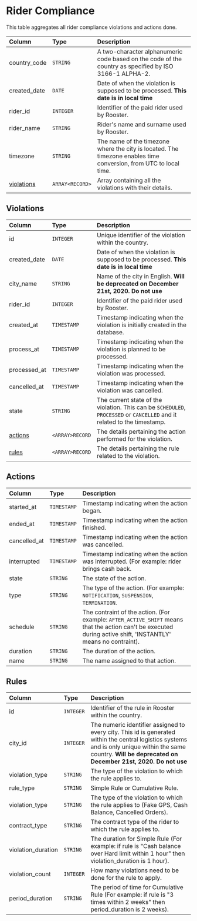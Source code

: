 # Rider Compliance

This table aggregates all rider compliance violations and actions done. 

| Column | Type | Description |
| :--- | :--- | :--- |
| country_code | `STRING`| A two-character alphanumeric code based on the code of the country as specified by ISO 3166-1 ALPHA-2. |
| created_date | `DATE`| Date of when the violation is supposed to be processed. **This date is in local time** |
| rider_id | `INTEGER`| Identifier of the paid rider used by Rooster. |
| rider_name | `STRING`| Rider's name and surname used by Rooster. |
| timezone | `STRING`| The name of the timezone where the city is located. The timezone enables time conversion, from UTC to local time. |
| [violations](#violations) | `ARRAY<RECORD>` | Array containing all the violations with their details. |

## Violations

| Column | Type | Description |
| :--- | :--- | :--- |
| id | `INTEGER`| Unique identifier of the violation within the country. |
| created_date | `DATE`| Date of when the violation is supposed to be processed. **This date is in local time** |
| city_name | `STRING`| Name of the city in English. **Will be deprecated on December 21st, 2020. Do not use**  |
| rider_id | `INTEGER`| Identifier of the paid rider used by Rooster. |
| created_at | `TIMESTAMP`| Timestamp indicating when the violation is initially created in the database. |
| process_at | `TIMESTAMP`| Timestamp indicating when the violation is planned to be processed. |
| processed_at | `TIMESTAMP`| Timestamp indicating when the violation was processed. |
| cancelled_at | `TIMESTAMP`| Timestamp indicating when the violation was cancelled. |
| state | `STRING`| The current state of the violation. This can be `SCHEDULED`, `PROCESSED` or `CANCELLED` and it related to the timestamp. |
| [actions](#actions) | `<ARRAY>RECORD`| The details pertaining the action performed for the violation. |
| [rules](#rules) | `<ARRAY>RECORD`| The details pertaining the rule related to the violation. |


## Actions

| Column | Type | Description |
| :--- | :--- | :--- |
| started_at | `TIMESTAMP`| Timestamp indicating when the action began. |
| ended_at | `TIMESTAMP`| Timestamp indicating when the action finished. |
| cancelled_at | `TIMESTAMP`| Timestamp indicating when the action was cancelled. |
| interrupted | `TIMESTAMP`| Timestamp indicating when the action was interrupted. (For example: rider brings cash back. |
| state | `STRING`| The state of the action. |
| type | `STRING`| The type of the action. (For example: `NOTIFICATION`, `SUSPENSION`, `TERMINATION`. |
| schedule | `STRING`| The contraint of the action. (For example: `AFTER_ACTIVE_SHIFT` means that the action can't be executed during active shift, 'INSTANTLY' means no contraint). |
| duration | `STRING`| The duration of the action. |
| name | `STRING`| The name assigned to that action. |

## Rules

| Column | Type | Description |
| :--- | :--- | :--- |
| id | `INTEGER`| Identifier of the rule in Rooster within the country. |
| city_id | `INTEGER`| The numeric identifier assigned to every city. This id is generated within the central logistics systems and is only unique within the same country. **Will be deprecated on December 21st, 2020. Do not use** |
| violation_type | `STRING`| The type of the violation to which the rule applies to. |
| rule_type | `STRING`| Simple Rule or Cumulative Rule. |
| violation_type | `STRING`| The type of the violation to which the rule applies to (Fake GPS, Cash Balance, Cancelled Orders). |
| contract_type | `STRING`| The contract type of the rider to which the rule applies to. |
| violation_duration | `STRING`| The duration for Simple Rule  (For example: if rule is "Cash balance over Hard limit within 1 hour" then violation_duration is 1 hour). |
| violation_count| `INTEGER`| How many violations need to be done for the rule to apply. |
| period_duration| `STRING`| The period of time for Cumulative Rule (For example: if rule is "3 times within 2 weeks" then period_duration is 2 weeks). |
